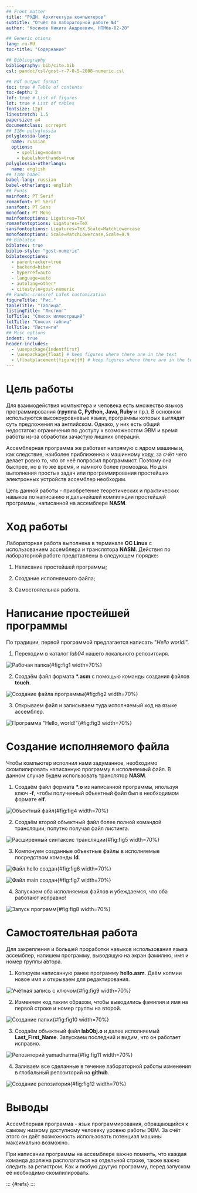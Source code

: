 ```yaml
---
## Front matter
title: "РУДН. Архитектура компьютеров"
subtitle: "Отчёт по лабораторной работе №4"
author: "Косинов Никита Андреевич, НПМбв-02-20"

## Generic otions
lang: ru-RU
toc-title: "Содержание"

## Bibliography
bibliography: bib/cite.bib
csl: pandoc/csl/gost-r-7-0-5-2008-numeric.csl

## Pdf output format
toc: true # Table of contents
toc-depth: 2
lof: true # List of figures
lot: true # List of tables
fontsize: 12pt
linestretch: 1.5
papersize: a4
documentclass: scrreprt
## I18n polyglossia
polyglossia-lang:
  name: russian
  options:
	- spelling=modern
	- babelshorthands=true
polyglossia-otherlangs:
  name: english
## I18n babel
babel-lang: russian
babel-otherlangs: english
## Fonts
mainfont: PT Serif
romanfont: PT Serif
sansfont: PT Sans
monofont: PT Mono
mainfontoptions: Ligatures=TeX
romanfontoptions: Ligatures=TeX
sansfontoptions: Ligatures=TeX,Scale=MatchLowercase
monofontoptions: Scale=MatchLowercase,Scale=0.9
## Biblatex
biblatex: true
biblio-style: "gost-numeric"
biblatexoptions:
  - parentracker=true
  - backend=biber
  - hyperref=auto
  - language=auto
  - autolang=other*
  - citestyle=gost-numeric
## Pandoc-crossref LaTeX customization
figureTitle: "Рис."
tableTitle: "Таблица"
listingTitle: "Листинг"
lofTitle: "Список иллюстраций"
lotTitle: "Список таблиц"
lolTitle: "Листинги"
## Misc options
indent: true
header-includes:
  - \usepackage{indentfirst}
  - \usepackage{float} # keep figures where there are in the text
  - \floatplacement{figure}{H} # keep figures where there are in the text
---
```


# Цель работы

Для взаимодействия компьютера и человека есть множество языков программирования (**группа С, Python, Java, Ruby** и пр.). В основном используются высокоуровневые языки, программы которых выглядят суть предложения на английском. Однако, у них есть общий недостаток: ограничения по доступу к возможностям ЭВМ и время работы из-за обработки зачастую лишних операций. 

Ассемблерная программа же работает напрямую с ядром машины и, как следствие, наиболее приближенна к машинному коду, за счёт чего делает ровно то, что от неё попросил программист. Поэтому она быстрее, но в то же время, и намного более громоздка. Но для выполнения простых задач или программирования простейших электронных устройств ассемблер необходим.

Цель данной работы - приобретение теоретических и практических навыков по написанию и дальнейшей компиляции простейшей программы, написанной на ассемблере **NASM**.

# Ход работы

Лабораторная работа выполнена в терминале **OC Linux** с использованием ассемблера и транслятора **NASM**.
Действия по лабораторной работе представлены в следующем порядке:

1. Написание простейшей	программы;

2. Создание исполняемого файла;

3. Самостоятельная работа.

# Написание простейшей программы

По традиции, первой программой предлагается написать "*Hello world!*".

1. Переходим в каталог *lab04* нашего локального репозитоиря.

![Рабочая папка](./image/1.png){#fig:fig1 width=70%}

2. Создаём файл формата **\*.asm** с помощью команды создания файлов **touch**.

![Создание файла программы](./image/2.png){#fig:fig2 width=70%}

3. Открываем файл и записываем туда исполняемый код на языке ассемблер.

![Программа "Hello, world!"](./image/3.png){#fig:fig3 width=70%}

# Создание исполняемого файла

Чтобы компьютер исполнил нами задуманное, необходимо скомпилировать написанную программу в исполняемый файл. В данном случае будем использовать транслятор **NASM**.

1. Создаём файл формата **\*.o** из написанной программы, ипользуя ключ **-f**, чтобы полученный объектный файл был в необходимом формате **elf**.

![Объектный файл](./image/4.png){#fig:fig4 width=70%}

2. Создаём второй объектный файл более полной командой трансляции, попутно получая файл листинга.

![Расширенный синтаксис трансляции](./image/5.png){#fig:fig5 width=70%}

3. Компонуем созданные объектные файлы в исполняемые посредством команды **ld**. 

![Файл hello создан](./image/6.png){#fig:fig6 width=70%}

![Файл main создан](./image/7.png){#fig:fig7 width=70%}

4. Запускаем оба исполняемых файлов и убеждаемся, что оба работают исправно!

![Запуск программ](./image/8.png){#fig:fig8 width=70%}

# Самостоятельная работа

Для закрепления и большей проработки навыков использования языка ассемблер, напишем программу, выводящую на экран фамилию, имя и номер группы автора.

1. Копируем написанную ранее программу **hello.asm**. Даём копмии новое имя и открываем для редактирования.

![Учётная запись с ключом](./image/9.png){#fig:fig9 width=70%}

2. Изменяем код таким образом, чтобы выводились фамилия и имя на первой строке и номер группы на второй.

![Создание папки](./image/10.png){#fig:fig10 width=70%}

3. Создаём объектный файл **labObj.o** и далее исполняемый **Last_First_Name**. Запускаем последний и видим, что он работает исправно.

![Репозиторий yamadharma](./image/11.png){#fig:fig11 width=70%}

4. Заливаем все сделанные в течение лабораторной работы изменения в глобальный репозиторий на **github**.

![Создание репозитория](./image/12.png){#fig:fig12 width=70%}

# Выводы

Ассемблерная программа - язык программирования, обращающийся к самому низкому доступному человеку уровню работы ЭВМ. За счёт этого он даёт возможность использовать потенциал машины максимально возможно.

При написании программы на ассемблере важно помнить, что каждая команда дорлжна располагаться на отдельной строке, также важно следить за регистром. Как и любую другую программу, перед запуском её необходимо скомпилировать.


::: {#refs}
:::
